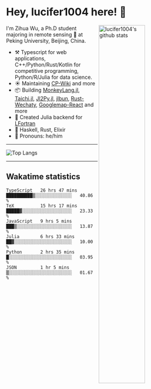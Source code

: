 # Hey, lucifer1004 here! :wave:

<img width="50%" align="right" alt="lucifer1004's github stats" src="https://github-readme-stats.vercel.app/api?username=lucifer1004&show_icons=true">

I'm Zihua Wu, a Ph.D student majoring in remote sensing :satellite: at Peking University, Beijing, China.

- :hammer_and_pick: Typescript for web applications, C++/Python/Rust/Kotlin for competitive programming, Python/R/Julia for data science.
- :sunny: Maintaining [CP-Wiki](https://cp-wiki.vercel.app) and more 
- :package: Building [MonkeyLang.jl](https://github.com/lucifer1004/MonkeyLang.jl), [Taichi.jl](https://github.com/lucifer1004/Taichi.jl), [Jl2Py.jl](https://github.com/lucifer1004/Jl2Py.jl), [jlbun](https://github.com/lucifer1004/jlbun), [Rust-Wechaty](https://github.com/wechaty/rust-wechaty), [Googlemap-React](https://github.com/googlemap-react/googlemap-react) and more
- :sparkler: Created Julia backend for [LFortran](https://github.com/lfortran/lfortran)
- :seedling: Haskell, Rust, Elixir
- :man: Pronouns: he/him

---

![Top Langs](https://github-readme-stats.vercel.app/api/top-langs/?username=lucifer1004&layout=compact)

---

## Wakatime statistics

<!--START_SECTION:waka-->

```text
TypeScript   26 hrs 47 mins  ██████████▒░░░░░░░░░░░░░░   40.86 %
TeX          15 hrs 17 mins  █████▓░░░░░░░░░░░░░░░░░░░   23.33 %
JavaScript   9 hrs 5 mins    ███▒░░░░░░░░░░░░░░░░░░░░░   13.87 %
Julia        6 hrs 33 mins   ██▓░░░░░░░░░░░░░░░░░░░░░░   10.00 %
Python       2 hrs 35 mins   █░░░░░░░░░░░░░░░░░░░░░░░░   03.95 %
JSON         1 hr 5 mins     ▒░░░░░░░░░░░░░░░░░░░░░░░░   01.67 %
```

<!--END_SECTION:waka-->
